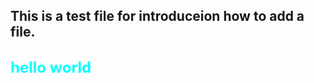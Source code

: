 ## This is a test file for introduceion how to add a file.
## <font color=00FFFF size=5>hello world</font>
